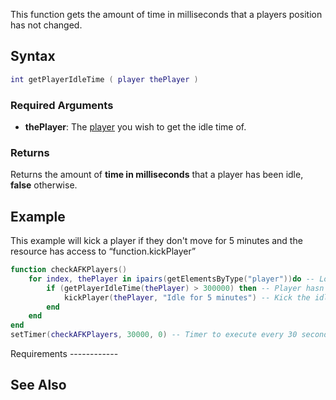 This function gets the amount of time in milliseconds that a players position has not changed.

Syntax
------

``` lua
int getPlayerIdleTime ( player thePlayer )
```

### Required Arguments

-   **thePlayer**: The [player](/docs/player.md "wikilink") you wish to get the idle time of.

### Returns

Returns the amount of **time in milliseconds** that a player has been idle, **false** otherwise.

Example
-------

<section name="Serverside example" class="server" show="true">
This example will kick a player if they don't move for 5 minutes and the resource has access to “function.kickPlayer”

``` lua
function checkAFKPlayers()
    for index, thePlayer in ipairs(getElementsByType("player"))do -- Loop all online players
        if (getPlayerIdleTime(thePlayer) > 300000) then -- Player hasn't moved for 300,000ms (5 minutes)
            kickPlayer(thePlayer, "Idle for 5 minutes") -- Kick the idle player
        end
    end
end
setTimer(checkAFKPlayers, 30000, 0) -- Timer to execute every 30 seconds, checking for idlers
```

</section>
Requirements
------------

See Also
--------
